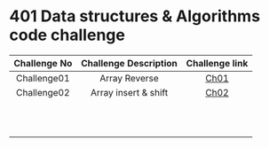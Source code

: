 # 401 Data structures & Algorithms code challenge

|   Challenge No     |     Challenge Description     |Challenge link|
|   :-------------:  | :---------------------------: | :---------:  |
|    Challenge01     |         Array Reverse         |   [Ch01](https://github.com/ghanemgit/data-structures-and-algorithms/tree/array-reverse/Challenge01#readme)|
|    Challenge02     |       Array insert & shift    |   [Ch02](https://github.com/ghanemgit/data-structures-and-algorithms/blob/array-insert-shift/Challenge02/README.md)|
|                    |                               |              |
|                    |                               |              |
|                    |                               |              |
|                    |                               |              |
|                    |                               |              |
|                    |                               |              |
|                    |                               |              |
|                    |                               |              |
|                    |                               |              |
|                    |                               |              |
|                    |                               |              |
